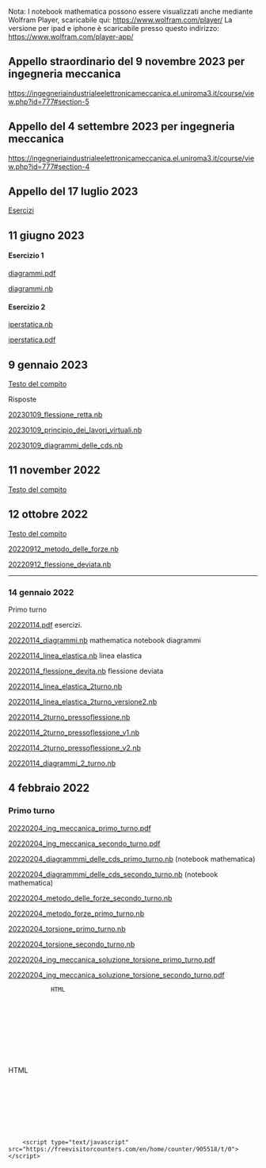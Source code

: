 

Nota: I notebook mathematica possono essere visualizzati anche mediante Wolfram Player, scaricabile qui: https://www.wolfram.com/player/
La versione per ipad e iphone è scaricabile presso questo indirizzo: https://www.wolfram.com/player-app/



## Appello straordinario del 9 novembre 2023 per ingegneria meccanica

https://ingegneriaindustrialeelettronicameccanica.el.uniroma3.it/course/view.php?id=777#section-5

## Appello del 4 settembre 2023 per ingegneria meccanica

https://ingegneriaindustrialeelettronicameccanica.el.uniroma3.it/course/view.php?id=777#section-4

## Appello del 17 luglio 2023

[Esercizi](20230717.docx) 

## 11 giugno 2023

#### Esercizio 1

[diagrammi.pdf](20230612/diagrammi.pdf) 

[diagrammi.nb](20230612/diagrammi.nb)  

#### Esercizio 2

 [iperstatica.nb](20230612/iperstatica.nb)

 [iperstatica.pdf](20230612/iperstatica.pdf) 

## 9 gennaio 2023

[Testo del compito](./Exam20230109.docx)

Risposte

[20230109_flessione_retta.nb](20230109_flessione_retta.nb)  

[20230109_principio_dei_lavori_virtuali.nb](20230109_principio_dei_lavori_virtuali.nb)  

[20230109_diagrammi_delle_cds.nb](20230109_diagrammi_delle_cds.nb) 



## 11 november 2022





[Testo del compito](20221111/exam20221111.docx)



## 12 ottobre 2022

[Testo del compito](20220912.docx)

[20220912_metodo_delle_forze.nb](20220912_metodo_delle_forze.nb) 

[20220912_flessione_deviata.nb](20220912_flessione_deviata.nb) 

------



### 14 gennaio 2022

Primo turno

[20220114.pdf](20220114.pdf) esercizi.

[20220114_diagrammi.nb](20220114_diagrammi.nb) mathematica notebook diagrammi

[20220114_linea_elastica.nb](20220114_linea_elastica.nb) linea elastica

[20220114_flessione_devita.nb](20220114_flessione_devita.nb) flessione deviata

 [20220114_linea_elastica_2turno.nb](20220114_linea_elastica_2turno.nb) 

 [20220114_linea_elastica_2turno_versione2.nb](20220114_linea_elastica_2turno_versione2.nb) 

 [20220114_2turno_pressoflessione.nb](20220114_2turno_pressoflessione.nb) 

 [20220114_2turno_pressoflessione_v1.nb](20220114_2turno_pressoflessione_v1.nb) 

 [20220114_2turno_pressoflessione_v2.nb](20220114_2turno_pressoflessione_v2.nb) 

 [20220114_diagrammi_2_turno.nb](20220114_diagrammi_2_turno.nb) 



## 4 febbraio 2022

### Primo turno

 [20220204_ing_meccanica_primo_turno.pdf](20220204\20220204_ing_meccanica_primo_turno.pdf) 

 [20220204_ing_meccanica_secondo_turno.pdf](20220204\20220204_ing_meccanica_secondo_turno.pdf) 

 [20220204_diagrammmi_delle_cds_primo_turno.nb](20220204\20220204_diagrammmi_delle_cds_primo_turno.nb) (notebook mathematica)

 [20220204_diagrammmi_delle_cds_secondo_turno.nb](20220204\20220204_diagrammmi_delle_cds_secondo_turno.nb) (notebook mathematica)

 [20220204_metodo_delle_forze_secondo_turno.nb](20220204\20220204_metodo_delle_forze_secondo_turno.nb) 

 [20220204_metodo_forze_primo_turno.nb](20220204\20220204_metodo_forze_primo_turno.nb) 

 [20220204_torsione_primo_turno.nb](20220204\20220204_torsione_primo_turno.nb) 

 [20220204_torsione_secondo_turno.nb](20220204\20220204_torsione_secondo_turno.nb) 

 [20220204_ing_meccanica_soluzione_torsione_primo_turno.pdf](20220204\20220204_ing_meccanica_soluzione_torsione_primo_turno.pdf) 

[20220204_ing_meccanica_soluzione_torsione_secondo_turno.pdf](20220204\20220204_ing_meccanica_soluzione_torsione_secondo_turno.pdf) 






				HTML


​					
​				
​				
​						
​				
​			
		<script type="text/javascript" src="https://freevisitorcounters.com/en/home/counter/905518/t/0"></script>


​			
				HTML


​					
​				
​				
​						
​				
​			

		<script type="text/javascript" src="https://freevisitorcounters.com/en/home/counter/905518/t/0"></script>